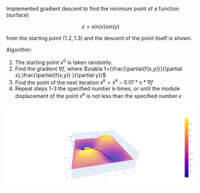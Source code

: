 Implemented gradient descent to find the minimum point of a function (surface)

$$z=sin(x)sin(y)$$

from the starting point $(1.2,1.3)$ and the descent of the point itself is shown.

Algorithm:
  1) The starting point $x^0$ is taken randomly.
  2) Find the gradient $\nabla f$, where $\nabla f=(\frac{\partial{f(x,y)}}{\partial x},\frac{\partial{f(x,y)} }{\partial y})$
  3) Find the point of the next iteration $x^k=x^k-0.01*\nu*\nabla f$
  4) Repeat steps 1-3 the specified number k-times, or until the module displacement of the point $x^k$ is not less than the specified number $\epsilon$

![Graphic](https://github.com/era011/gradient-descent/blob/main/newplot%20(1).png)
